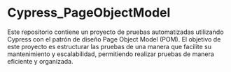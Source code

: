 # Cypress_PageObjectModel
Este repositorio contiene un proyecto de pruebas automatizadas utilizando Cypress con el patrón de diseño Page Object Model (POM). El objetivo de este proyecto es estructurar las pruebas de una manera que facilite su mantenimiento y escalabilidad, permitiendo realizar pruebas de manera eficiente y organizada.
